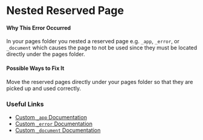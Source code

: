 # Nested Reserved Page

#### Why This Error Occurred

In your pages folder you nested a reserved page e.g. `_app`, `_error`, or `_document` which causes the page to not be used since they must be located directly under the pages folder.

#### Possible Ways to Fix It

Move the reserved pages directly under your pages folder so that they are picked up and used correctly.

### Useful Links

- [Custom `_app` Documentation](https://nextjs.org/docs/basic-features/custom-app)
- [Custom `_error` Documentation](https://nextjs.org/docs/advanced-features/custom-error-page)
- [Custom `_document` Documentation](https://nextjs.org/docs/advanced-features/custom-document)
